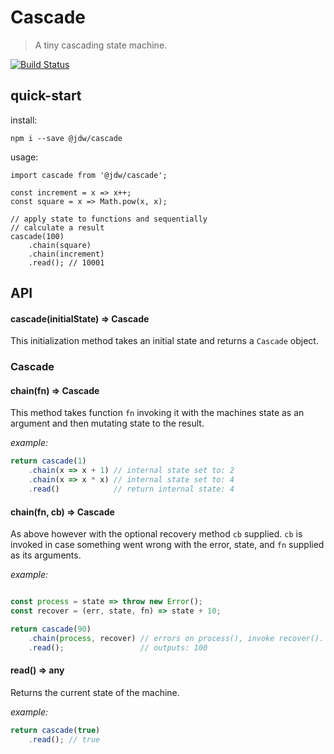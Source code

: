 Cascade
===

> A tiny cascading state machine.

[![Build Status](https://travis-ci.org/jdwije/cascade.svg?branch=master)](https://travis-ci.org/jdwije/cascade)

## quick-start

install:
```
npm i --save @jdw/cascade
```

usage:
```
import cascade from '@jdw/cascade';

const increment = x => x++;
const square = x => Math.pow(x, x);

// apply state to functions and sequentially
// calculate a result
cascade(100)
    .chain(square)
    .chain(increment)
    .read(); // 10001
```

## API

#### cascade(initialState) => Cascade

This initialization method takes an initial state and returns a `Cascade`
object.

### Cascade

#### chain(fn) => Cascade

This method takes function `fn` invoking it with the machines state as an
argument and then mutating state to the result.

_example:_
```javascript
return cascade(1)
    .chain(x => x + 1) // internal state set to: 2
    .chain(x => x * x) // internal state set to: 4
    .read()            // return internal state: 4
```

#### chain(fn, cb) => Cascade

As above however with the optional recovery method `cb` supplied. `cb` is invoked
in case something went wrong with the error, state, and `fn` supplied as its
arguments.

_example:_
```javascript

const process = state => throw new Error();
const recover = (err, state, fn) => state + 10;

return cascade(90)
    .chain(process, recover) // errors on process(), invoke recover().
    .read();                 // outputs: 100
```

#### read() => any

Returns the current state of the machine.

_example:_
```javascript
return cascade(true)
    .read(); // true
```
